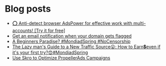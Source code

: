 # Blog posts
<!-- BLOG-POST-LIST:START -->
- [⭕ Anti-detect browser AdsPower for effective work with multi-accounts! [Try it for free]](https://afflift.com/f/threads/%E2%AD%95-anti-detect-browser-adspower-for-effective-work-with-multi-accounts-try-it-for-free.8805/)
- [Get an email notification when your domain gets flagged](https://afflift.com/f/threads/get-an-email-notification-when-your-domain-gets-flagged.10447/)
- [A Beginners Paradise? #MondiadSpring #NoCensorship](https://afflift.com/f/threads/a-beginners-paradise-mondiadspring-nocensorship.10518/)
- [The Lazy man&#39;s Guide to a New Traffic Source😮: How to Earn💲even if it&#39;s your first try?😍#MondiadSpring](https://afflift.com/f/threads/the-lazy-mans-guide-to-a-new-traffic-source%F0%9F%98%AE-how-to-earn%F0%9F%92%B2even-if-its-your-first-try-%F0%9F%98%8D-mondiadspring.10523/)
- [Use Skro to Optimize PropellerAds Campaigns](https://afflift.com/f/threads/use-skro-to-optimize-propellerads-campaigns.10269/)
<!-- BLOG-POST-LIST:END -->
